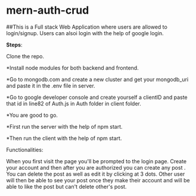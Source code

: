 # mern-auth-crud


##This is a Full stack Web Application where users are allowed to login/signup. Users can alsoi login with the help of google login.

**Steps**:

Clone the repo.

*Install node modules for both backend and frontend.

*Go to mongodb.com and create a new cluster and get your mongodb_uri and paste it in the .env file in server.

*Go to google developer console and create yourself a clientID and paste that id in line82 of Auth.js in Auth folder in client folder.

*You are good to go.

*First run the server with the help of npm start.

*Then run the client with the help of npm start.


Functionalities:

When you first visit the page you'll be prompted to the login page.
Create your account and then after you are authorized you can create any post .
You can delete the post as well as edit it by clicking at  3 dots. 
Other user will then be able to see your post once they make their account and will be able to like the post but can't delete other's post.
